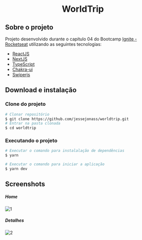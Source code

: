 <h1 align="center">
    WorldTrip
</h1>

## Sobre o projeto

Projeto desenvolvido durante o capítulo 04 do Bootcamp [Ignite - Rocketseat](https://rocketseat.com.br/) utilizando as seguintes tecnologias:

- [ReactJS](https://reactjs.org/)
- [NextJS](https://nextjs.org/)
- [TypeScript](https://www.typescriptlang.org/)
- [Chakra-ui](https://chakra-ui.com/)
- [Swiperjs](https://swiperjs.com/)

## Download e instalação
### **Clone do projeto**
```bash
# Clonar repositório
$ git clone https://github.com/jessejonass/worldtrip.git
# Entrar na pasta clonada
$ cd worldtrip
```

### **Executando o projeto**

```bash
# Executar o comando para instalalação de dependências
$ yarn

# Executar o comando para iniciar a aplicação
$ yarn dev
```

## Screenshots

##### **Home**
![1](https://user-images.githubusercontent.com/29109974/131025528-75e30161-fde3-4fec-b29b-044c3e81c9f9.png)

##### **Detalhes**
![2](https://user-images.githubusercontent.com/29109974/131025530-feaa31cd-e07c-424b-b0d6-5ed5e517cfd9.png)
